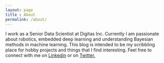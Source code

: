 ```yaml
---
layout: page
title : About
permalink: /about/
---
```



<div class="manual-content">


I work as a Senior Data Scientist at Digitas Inc. Currently I am passionate about robotics, embedded deep learning and understanding Bayesian methods in machine learning.
This blog is intended to be my scribbling place for hobby projects and things that I find interesting.
Feel free to connect with me on <a href="https://in.linkedin.com/in/srjit">Linkedin</a> or on <a href="https://twitter.com/srjit_">Twitter.</a> 


</div>

